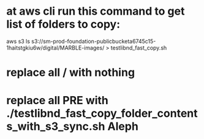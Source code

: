 # at aws cli run this command to get list of folders to copy:
   aws s3 ls s3://sm-prod-foundation-publicbucketa6745c15-1haitstgkiu6w/digital/MARBLE-images/ > testlibnd_fast_copy.sh
# replace all / with nothing
# replace all PRE with ./testlibnd_fast_copy_folder_contents_with_s3_sync.sh Aleph 
